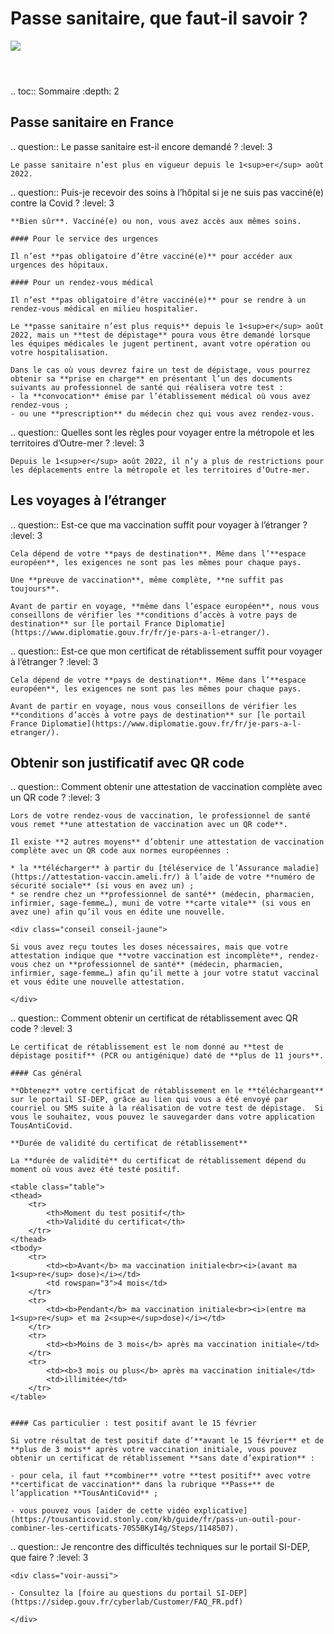 # Passe sanitaire, que faut-il savoir ?

<img src="illustrations/pass_sanitaire.svg">

<header>
</header>

.. toc:: Sommaire
    :depth: 2


<div itemscope itemtype="https://schema.org/FAQPage">

## Passe sanitaire en France

.. question:: Le passe sanitaire est-il encore demandé ?
    :level: 3

    Le passe sanitaire n’est plus en vigueur depuis le 1<sup>er</sup> août 2022.


.. question:: Puis-je recevoir des soins à l’hôpital si je ne suis pas vacciné(e) contre la Covid ?
    :level: 3

    **Bien sûr**. Vacciné(e) ou non, vous avez accès aux mêmes soins.

    #### Pour le service des urgences

    Il n’est **pas obligatoire d’être vacciné(e)** pour accéder aux urgences des hôpitaux.

    #### Pour un rendez-vous médical

    Il n’est **pas obligatoire d’être vacciné(e)** pour se rendre à un rendez-vous médical en milieu hospitalier.

    Le **passe sanitaire n’est plus requis** depuis le 1<sup>er</sup> août 2022, mais un **test de dépistage** poura vous être demandé lorsque les équipes médicales le jugent pertinent, avant votre opération ou votre hospitalisation.

    Dans le cas où vous devrez faire un test de dépistage, vous pourrez obtenir sa **prise en charge** en présentant l’un des documents suivants au professionnel de santé qui réalisera votre test :
    - la **convocation** émise par l’établissement médical où vous avez rendez-vous ;
    - ou une **prescription** du médecin chez qui vous avez rendez-vous.


.. question:: Quelles sont les règles pour voyager entre la métropole et les territoires d’Outre-mer ?
    :level: 3

    Depuis le 1<sup>er</sup> août 2022, il n’y a plus de restrictions pour
    les déplacements entre la métropole et les territoires d’Outre-mer.


## Les voyages à l’étranger


.. question:: Est-ce que ma vaccination suffit pour voyager à l’étranger ?
    :level: 3

    Cela dépend de votre **pays de destination**. Même dans l’**espace européen**, les exigences ne sont pas les mêmes pour chaque pays.

    Une **preuve de vaccination**, même complète, **ne suffit pas toujours**.

    Avant de partir en voyage, **même dans l’espace européen**, nous vous conseillons de vérifier les **conditions d’accès à votre pays de destination** sur [le portail France Diplomatie](https://www.diplomatie.gouv.fr/fr/je-pars-a-l-etranger/).


.. question:: Est-ce que mon certificat de rétablissement suffit pour voyager à l’étranger ?
    :level: 3

    Cela dépend de votre **pays de destination**. Même dans l’**espace européen**, les exigences ne sont pas les mêmes pour chaque pays.

    Avant de partir en voyage, nous vous conseillons de vérifier les **conditions d’accès à votre pays de destination** sur [le portail France Diplomatie](https://www.diplomatie.gouv.fr/fr/je-pars-a-l-etranger/).


## Obtenir son justificatif avec QR code

.. question:: Comment obtenir une attestation de vaccination complète avec un QR code ?
    :level: 3

    Lors de votre rendez-vous de vaccination, le professionnel de santé vous remet **une attestation de vaccination avec un QR code**.

    Il existe **2 autres moyens** d’obtenir une attestation de vaccination complète avec un QR code aux normes européennes :

    * la **télécharger** à partir du [téléservice de l’Assurance maladie](https://attestation-vaccin.ameli.fr/) à l’aide de votre **numéro de sécurité sociale** (si vous en avez un) ;
    * se rendre chez un **professionnel de santé** (médecin, pharmacien, infirmier, sage-femme…), muni de votre **carte vitale** (si vous en avez une) afin qu’il vous en édite une nouvelle.

    <div class="conseil conseil-jaune">

    Si vous avez reçu toutes les doses nécessaires, mais que votre attestation indique que **votre vaccination est incomplète**, rendez-vous chez un **professionnel de santé** (médecin, pharmacien, infirmier, sage-femme…) afin qu’il mette à jour votre statut vaccinal et vous édite une nouvelle attestation.

    </div>

.. question:: Comment obtenir un certificat de rétablissement avec QR code ?
    :level: 3

    Le certificat de rétablissement est le nom donné au **test de dépistage positif** (PCR ou antigénique) daté de **plus de 11 jours**.

    #### Cas général

    **Obtenez** votre certificat de rétablissement en le **téléchargeant** sur le portail SI-DEP, grâce au lien qui vous a été envoyé par courriel ou SMS suite à la réalisation de votre test de dépistage.  Si vous le souhaitez, vous pouvez le sauvegarder dans votre application TousAntiCovid.

    **Durée de validité du certificat de rétablissement**

    La **durée de validité** du certificat de rétablissement dépend du moment où vous avez été testé positif.

    <table class="table">
    <thead>
        <tr>
            <th>Moment du test positif</th>
            <th>Validité du certificat</th>
        </tr>
    </thead>
    <tbody>
        <tr>
            <td><b>Avant</b> ma vaccination initiale<br><i>(avant ma 1<sup>re</sup> dose)</i></td>
            <td rowspan="3">4 mois</td>
        </tr>
        <tr>
            <td><b>Pendant</b> ma vaccination initiale<br><i>(entre ma 1<sup>re</sup> et ma 2<sup>e</sup>dose)</i></td>
        </tr>
        <tr>
            <td><b>Moins de 3 mois</b> après ma vaccination initiale</td>
        </tr>
        <tr>
            <td><b>3 mois ou plus</b> après ma vaccination initiale</td>
            <td>illimitée</td>
        </tr>
    </table>


    #### Cas particulier : test positif avant le 15 février

    Si votre résultat de test positif date d’**avant le 15 février** et de **plus de 3 mois** après votre vaccination initiale, vous pouvez obtenir un certificat de rétablissement **sans date d’expiration** :

    - pour cela, il faut **combiner** votre **test positif** avec votre **certificat de vaccination** dans la rubrique **Pass+** de l’application **TousAntiCovid** ;

    - vous pouvez vous [aider de cette vidéo explicative](https://tousanticovid.stonly.com/kb/guide/fr/pass-un-outil-pour-combiner-les-certificats-70S5BKyI4g/Steps/1148507).


.. question:: Je rencontre des difficultés techniques sur le portail SI-DEP, que faire ?
    :level: 3

    <div class="voir-aussi">

    - Consultez la [foire au questions du portail SI-DEP](https://sidep.gouv.fr/cyberlab/Customer/FAQ_FR.pdf)

    </div>


</div>

